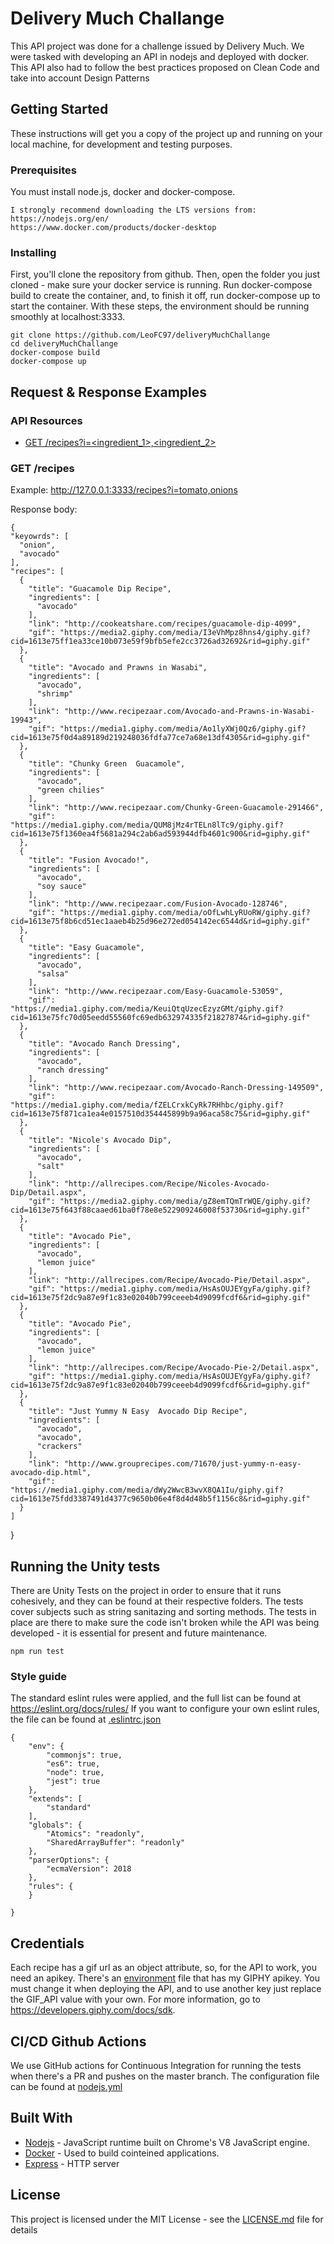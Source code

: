 # Delivery Much Challange

This API project was done for a challenge issued by Delivery Much. We were tasked with developing an API in nodejs and deployed with docker. This API also had to follow the best practices proposed on Clean Code and take into account Design Patterns


## Getting Started

These instructions will get you a copy of the project up and running on your local machine, for development and testing purposes. 

### Prerequisites

You must install node.js, docker and docker-compose.

```
I strongly recommend downloading the LTS versions from:
https://nodejs.org/en/ 
https://www.docker.com/products/docker-desktop
```

### Installing

First, you'll clone the repository from github. 
Then, open the folder you just cloned - make sure your docker service is running. 
Run docker-compose build to create the container, and, to finish it off, run docker-compose up to start the container.
With these steps, the environment should be running smoothly at localhost:3333.

```
git clone https://github.com/LeoFC97/deliveryMuchChallange
cd deliveryMuchChallange
docker-compose build
docker-compose up
```

## Request & Response Examples

### API Resources

  - [GET /recipes?i=<ingredient_1>,<ingredient_2>](#get-recipes)

### GET /recipes

Example: http://127.0.0.1:3333/recipes?i=tomato,onions

Response body:

    {
    "keyowrds": [
      "onion",
      "avocado"
    ],
    "recipes": [
      {
        "title": "Guacamole Dip Recipe",
        "ingredients": [
          "avocado"
        ],
        "link": "http://cookeatshare.com/recipes/guacamole-dip-4099",
        "gif": "https://media2.giphy.com/media/I3eVhMpz8hns4/giphy.gif?cid=1613e75ff1ea33ce10b073e59f9bfb5efe2cc3726ad32692&rid=giphy.gif"
      },
      {
        "title": "Avocado and Prawns in Wasabi",
        "ingredients": [
          "avocado",
          "shrimp"
        ],
        "link": "http://www.recipezaar.com/Avocado-and-Prawns-in-Wasabi-19943",
        "gif": "https://media1.giphy.com/media/Ao1lyXWj0Qz6/giphy.gif?cid=1613e75f0d4a89189d219248036fdfa77ce7a68e13df4305&rid=giphy.gif"
      },
      {
        "title": "Chunky Green  Guacamole",
        "ingredients": [
          "avocado",
          "green chilies"
        ],
        "link": "http://www.recipezaar.com/Chunky-Green-Guacamole-291466",
        "gif": "https://media1.giphy.com/media/QUM8jMz4rTELn8lTc9/giphy.gif?cid=1613e75f1360ea4f5681a294c2ab6ad593944dfb4601c900&rid=giphy.gif"
      },
      {
        "title": "Fusion Avocado!",
        "ingredients": [
          "avocado",
          "soy sauce"
        ],
        "link": "http://www.recipezaar.com/Fusion-Avocado-128746",
        "gif": "https://media1.giphy.com/media/oOfLwhLyRUoRW/giphy.gif?cid=1613e75f8b6cd51ec1aaeb4b25d96e272ed054142ec6544d&rid=giphy.gif"
      },
      {
        "title": "Easy Guacamole",
        "ingredients": [
          "avocado",
          "salsa"
        ],
        "link": "http://www.recipezaar.com/Easy-Guacamole-53059",
        "gif": "https://media1.giphy.com/media/KeuiQtqUzecEzyzGMt/giphy.gif?cid=1613e75fc70d05eedd55560fc69edb632974335f21827874&rid=giphy.gif"
      },
      {
        "title": "Avocado Ranch Dressing",
        "ingredients": [
          "avocado",
          "ranch dressing"
        ],
        "link": "http://www.recipezaar.com/Avocado-Ranch-Dressing-149509",
        "gif": "https://media1.giphy.com/media/fZELCrxkCyRk7RHhbc/giphy.gif?cid=1613e75f871ca1ea4e0157510d354445899b9a96aca58c75&rid=giphy.gif"
      },
      {
        "title": "Nicole's Avocado Dip",
        "ingredients": [
          "avocado",
          "salt"
        ],
        "link": "http://allrecipes.com/Recipe/Nicoles-Avocado-Dip/Detail.aspx",
        "gif": "https://media2.giphy.com/media/gZ8emTQmTrWQE/giphy.gif?cid=1613e75f643f88caaed61ba0f78e8e522909246008f53730&rid=giphy.gif"
      },
      {
        "title": "Avocado Pie",
        "ingredients": [
          "avocado",
          "lemon juice"
        ],
        "link": "http://allrecipes.com/Recipe/Avocado-Pie/Detail.aspx",
        "gif": "https://media1.giphy.com/media/HsAsOUJEYgyFa/giphy.gif?cid=1613e75f2dc9a87e9f1c83e02040b799ceeeb4d9099fcdf6&rid=giphy.gif"
      },
      {
        "title": "Avocado Pie",
        "ingredients": [
          "avocado",
          "lemon juice"
        ],
        "link": "http://allrecipes.com/Recipe/Avocado-Pie-2/Detail.aspx",
        "gif": "https://media1.giphy.com/media/HsAsOUJEYgyFa/giphy.gif?cid=1613e75f2dc9a87e9f1c83e02040b799ceeeb4d9099fcdf6&rid=giphy.gif"
      },
      {
        "title": "Just Yummy N Easy  Avocado Dip Recipe",
        "ingredients": [
          "avocado",
          "avocado",
          "crackers"
        ],
        "link": "http://www.grouprecipes.com/71670/just-yummy-n-easy-avocado-dip.html",
        "gif": "https://media1.giphy.com/media/dWy2WwcB3wvX8QA1Iu/giphy.gif?cid=1613e75fdd3387491d4377c9650b06e4f8d4d48b5f1156c8&rid=giphy.gif"
      }
    ]
  }

## Running the Unity tests

There are Unity Tests on the project in order to ensure that it runs cohesively, and they can be found at their respective folders.
The tests cover subjects such as string sanitazing and sorting methods. The tests in place are there to make sure the code isn't broken while the API was being developed - it is essential for present and future maintenance.

```
npm run test
```

### Style guide

The standard eslint rules were applied, and the full list can be found at https://eslint.org/docs/rules/
If you want to configure your own eslint rules, the file can be found at [.eslintrc.json](./.eslintrc.json)

```
{
    "env": {
        "commonjs": true,
        "es6": true,
        "node": true,
        "jest": true
    },
    "extends": [
        "standard"
    ],
    "globals": {
        "Atomics": "readonly",
        "SharedArrayBuffer": "readonly"
    },
    "parserOptions": {
        "ecmaVersion": 2018
    },
    "rules": {
    }

}
```


## Credentials

Each recipe has a gif url as an object attribute, so, for the API to work, you need an apikey. There's an [environment](./.env) file that has my GIPHY apikey. You must change it when deploying the API, and to use another key just replace the GIF_API value with your own. For more information, go to https://developers.giphy.com/docs/sdk.

## CI/CD Github Actions

We use GitHub actions for Continuous Integration for running the tests when there's a PR and pushes on the master branch. The configuration file can be found at [nodejs.yml](./.github/workflows/nodejs.yml)

## Built With

* [Nodejs](https://nodejs.org/en/docs/) - JavaScript runtime built on Chrome's V8 JavaScript engine.
* [Docker](https://www.docker.com/) - Used to build cointeined applications.
* [Express](https://www.npmjs.com/package/express/) - HTTP server


## License

This project is licensed under the MIT License - see the [LICENSE.md](LICENSE.md) file for details

